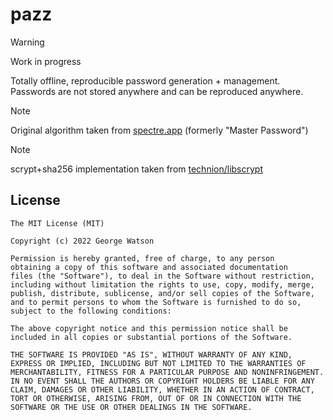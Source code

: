 # pazz

> [!WARNING]
> Work in progress

Totally offline, reproducible password generation + management. Passwords are not stored anywhere and can be reproduced anywhere.

> [!NOTE]
> Original algorithm taken from [spectre.app](https://spectre.app/spectre-algorithm.pdf) (formerly "Master Password")

> [!NOTE]
> scrypt+sha256 implementation taken from [technion/libscrypt](https://github.com/technion/libscrypt)

## License
```
The MIT License (MIT)

Copyright (c) 2022 George Watson

Permission is hereby granted, free of charge, to any person
obtaining a copy of this software and associated documentation
files (the "Software"), to deal in the Software without restriction,
including without limitation the rights to use, copy, modify, merge,
publish, distribute, sublicense, and/or sell copies of the Software,
and to permit persons to whom the Software is furnished to do so,
subject to the following conditions:

The above copyright notice and this permission notice shall be
included in all copies or substantial portions of the Software.

THE SOFTWARE IS PROVIDED "AS IS", WITHOUT WARRANTY OF ANY KIND,
EXPRESS OR IMPLIED, INCLUDING BUT NOT LIMITED TO THE WARRANTIES OF
MERCHANTABILITY, FITNESS FOR A PARTICULAR PURPOSE AND NONINFRINGEMENT.
IN NO EVENT SHALL THE AUTHORS OR COPYRIGHT HOLDERS BE LIABLE FOR ANY
CLAIM, DAMAGES OR OTHER LIABILITY, WHETHER IN AN ACTION OF CONTRACT,
TORT OR OTHERWISE, ARISING FROM, OUT OF OR IN CONNECTION WITH THE
SOFTWARE OR THE USE OR OTHER DEALINGS IN THE SOFTWARE.
```
